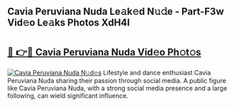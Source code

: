 ## Cavia Peruviana Nuda Le𝚊k𝚎d N𝚞𝚍e - Part-F3w Vid𝚎o Le𝚊ks Photos XdH4I

# <h2><a href="http://fbbx01.evod.top/?m=Cavia+Peruviana+Nuda">🔗 👉🔴 Cavia Peruviana Nuda Vid𝚎o Ph𝚘t𝚘s</a></h2>

[![Cavia Peruviana Nuda N𝚞d𝚎s](https://i.imgur.com/8V9OHl7.gif)](http://fbbx01.evod.top/?m=Cavia+Peruviana+Nuda)
Lifestyle and dance enthusiast Cavia Peruviana Nuda sharing their passion through social media. A public figure like Cavia Peruviana Nuda, with a strong social media presence and a large following, can wield significant influence. 
